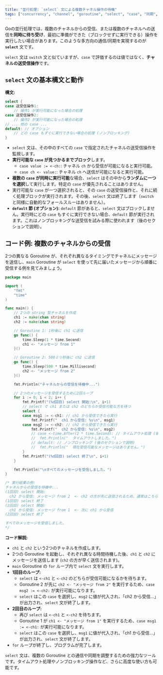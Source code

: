 ```yaml
---
title: "並行処理: `select` 文による複数チャネル操作の待機"
tags: ["concurrency", "channel", "goroutine", "select", "case", "同期", "通信"]
---
```


Goの並行処理では、複数のチャネルからの受信、または複数のチャネルへの送信を**同時に待ち受け**、最初に準備ができた（ブロックせずに実行できる）操作を実行したい場合があります。このような多方向の通信/同期を実現するのが **`select`** 文です。

`select` 文は `switch` 文と似ていますが、`case` で評価するのは値ではなく、**チャネルの送受信操作**です。

## `select` 文の基本構文と動作

**構文:**
```go
select {
case 送受信操作1:
	// 操作1 が実行可能になった場合の処理
case 送受信操作2:
	// 操作2 が実行可能になった場合の処理
// ... 他の case ...
default: // オプション
	// どの case もすぐに実行できない場合の処理 (ノンブロッキング)
}
```

*   `select` 文は、その中のすべての `case` で指定されたチャネルの送受信操作を監視します。
*   **実行可能な `case` が見つかるまでブロック**します。
    *   `case value := <-ch:`: チャネル `ch` から受信が可能になると実行可能。
    *   `case ch <- value:`: チャネル `ch` へ送信が可能になると実行可能。
*   **複数の `case` が同時に実行可能**な場合、`select` はその中から**ランダムに一つを選択**して実行します。特定の `case` が優先されることはありません。
*   実行可能な `case` が一つ選択されると、その `case` の送受信操作と、それに続く処理ブロックが実行されます。その後、`select` 文は終了します（`switch` と同様に自動的なフォールスルーはありません）。
*   **`default` 節 (オプション):** `default` 節があると、`select` 文はブロックしません。実行時にどの `case` もすぐに実行できない場合、`default` 節が実行されます。これはノンブロッキングな送受信を試みる際に使われます（後のセクションで説明）。

## コード例: 複数のチャネルからの受信

2つの異なる Goroutine が、それぞれ異なるタイミングでチャネルにメッセージを送信し、`main` Goroutine が `select` を使って先に届いたメッセージから順番に受信する例を見てみましょう。

```go title="select による複数チャネルからの受信"
package main

import (
	"fmt"
	"time"
)

func main() {
	// 2つの string 型チャネルを作成
	ch1 := make(chan string)
	ch2 := make(chan string)

	// Goroutine 1: 1秒後に ch1 に送信
	go func() {
		time.Sleep(1 * time.Second)
		ch1 <- "メッセージ from 1"
	}()

	// Goroutine 2: 500ミリ秒後に ch2 に送信
	go func() {
		time.Sleep(500 * time.Millisecond)
		ch2 <- "メッセージ from 2"
	}()

	fmt.Println("チャネルからの受信を待機中...")

	// 2つのメッセージを受信するために2回ループ
	for i := 0; i < 2; i++ {
		fmt.Printf("(%d回目) select 開始:\n", i+1)
		// select で ch1 または ch2 のどちらか受信可能な方を待つ
		select {
		case msg1 := <-ch1: // ch1 から受信できたら実行
			fmt.Printf("  ch1 から受信: %s\n", msg1)
		case msg2 := <-ch2: // ch2 から受信できたら実行
			fmt.Printf("  ch2 から受信: %s\n", msg2)
			// case <-time.After(2 * time.Second): // タイムアウト処理 (後のセクションで説明)
			// 	fmt.Println("  タイムアウトしました。")
			// default: // ノンブロッキング (後のセクションで説明)
			//  fmt.Println("  現在受信可能なメッセージはありません。")
		}
		fmt.Printf("(%d回目) select 終了\n", i+1)
	}

	fmt.Println("\nすべてのメッセージを受信しました。")
}

/* 実行結果の例:
チャネルからの受信を待機中...
(1回目) select 開始:
  ch2 から受信: メッセージ from 2  <- ch2 の方が先に送信されるため、通常はこちらが先に実行される
(1回目) select 終了
(2回目) select 開始:
  ch1 から受信: メッセージ from 1  <- 次に ch1 から受信
(2回目) select 終了

すべてのメッセージを受信しました。
*/
```

**コード解説:**

*   `ch1` と `ch2` という2つのチャネルを作成します。
*   2つの Goroutine を起動し、それぞれ異なる時間待機した後、`ch1` と `ch2` にメッセージを送信します (`ch2` の方が早く送信されます)。
*   `main` Goroutine の `for` ループ内で `select` 文を実行します。
*   **1回目のループ:**
    *   `select` は `<-ch1` と `<-ch2` のどちらが受信可能になるかを待ちます。
    *   Goroutine 2 が先に `ch2 <- "メッセージ from 2"` を実行するため、`case msg2 := <-ch2:` が実行可能になります。
    *   `select` はこの `case` を選択し、`msg2` に値が代入され、「ch2 から受信...」が出力され、`select` 文が終了します。
*   **2回目のループ:**
    *   再び `select` は `<-ch1` と `<-ch2` を待ちます。
    *   Goroutine 1 が `ch1 <- "メッセージ from 1"` を実行するため、`case msg1 := <-ch1:` が実行可能になります。
    *   `select` はこの `case` を選択し、`msg1` に値が代入され、「ch1 から受信...」が出力され、`select` 文が終了します。
*   `for` ループが終了し、プログラムが完了します。

`select` 文は、複数の Goroutine との通信や同期を調整するための強力なツールです。タイムアウト処理やノンブロッキング操作など、さらに高度な使い方も可能です。